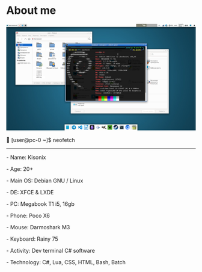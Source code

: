 # About me

<a align="center" target="_blank" rel="noopener noreferrer" href="https://github.com/Kisonix-Dev/Kisonix-Dev/blob/main/img/screenshot.png?raw=true"><img src="https://github.com/Kisonix-Dev/Kisonix-Dev/blob/main/img/screenshot.png?raw=true" alt="image" style="max-width: 100%;"></a>

🐧 [user@pc-0 ~]$ neofetch

---

<p>- Name: Kisonix</p>
<p>- Age: 20+</p>
<p>- Main OS: Debian GNU / Linux</p>
<p>- DE: XFCE & LXDE</p>
<p>- PC: Megabook T1 i5, 16gb</p>
<p>- Phone: Poco X6</p>
<p>- Mouse: Darmoshark M3</p>
<p>- Keyboard: Rainy 75</p>
<p>- Activity: Dev terminal C# software</p>
<p>- Technology: C#, Lua, CSS, HTML, Bash, Batch</p>
